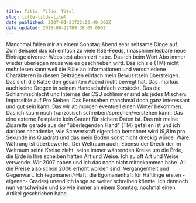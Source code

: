 ```yaml
---
title: Title, Tilde, Titel
slug: title-tilde-titel
date_published: 2007-01-21T22:23:49.000Z
date_updated: 2018-08-22T09:38:05.000Z
---
```


Manchmal fallen mir an einem Sonntag Abend sehr seltsame Dinge auf. Zum Beispiel das ich einfach zu viele RSS-Feeds, (maschinenlesbare neue Einträge diverser Websites) abonniert habe. Das ich beim Wort Abo immer wieder überlegen muss wie es geschrieben wird. Das ich sie (TM) nicht mehr lesen kann weil die Fülle an Informationen und verschiedene Charakteren in diesen Beiträgen einfach mein Bewusstsein übersteigen. Das sich die Katze den gesamten Abend nicht bewegt hat. Das .markus auch keine Drogen in seinem Handschuhfach versteckt. Das die Schlammschlacht und Internas der CSU schlimmer sind als jedes Mischen: Impossible auf Pro Sieben. Das Fernsehen manchmal doch ganz interessant und gut sein kann. Das wir ab morgen eventuell einen Winter bekommen. Das ich kaum noch französisch schreiben/sprechen/verstehen kann. Das eine externe Festplatte kein Garant für sichere Daten ist. Das mir meine Zigarette gerade aus der "überlegenden Hand" (TM) gefallen ist und ich darüber nachdenke, wie Schwerkraft eigentlich berechnet wird (9,81m pro Sekunde ins Quadrat) und das mein Boden sonst nicht dreckig würde. Wäre. Währung ist überbewertet. Der Weltraum auch. Ebenso der Dreck der im Weltraum seine Kreise zieht, seine immer währenden Kreise um die Erde, die Erde in Ihre scheiben haften Art und Weise. Ich zu oft Art und Weise verwende. Wir 2007 haben und ich das noch nicht mitbekommen habe. All die Preise also schon 2006 erhöht worden sind. Vergangenheit und Gegenwart. Ich (egomanen/-Haft, die Egomanenhaft für Häftlinge ersten -eigenen- Grades) unendlich lange so weiter schreiben könnte. Ich dennoch nun verschwinde und so wie immer an einem Sonntag, nochmal einen Artikel geschrieben habe.
